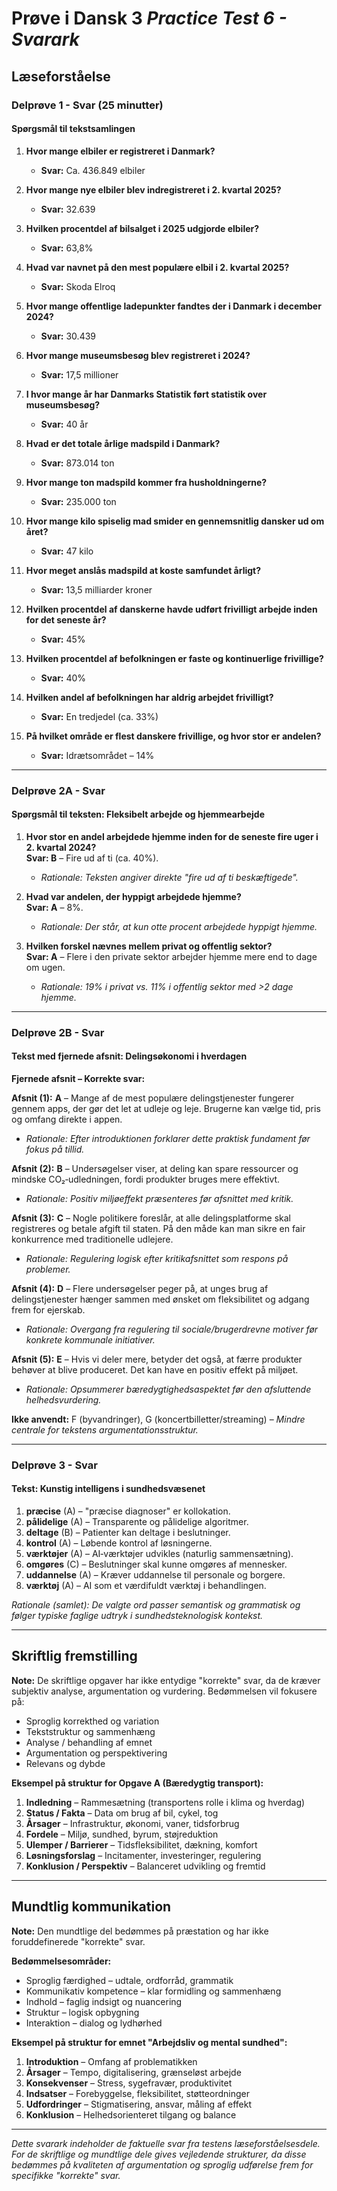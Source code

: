 # Prøve i Dansk 3 _Practice Test 6 - Svarark_

## Læseforståelse

### Delprøve 1 - Svar (25 minutter)

#### Spørgsmål til tekstsamlingen

1. **Hvor mange elbiler er registreret i Danmark?**
   - **Svar:** Ca. 436.849 elbiler

2. **Hvor mange nye elbiler blev indregistreret i 2. kvartal 2025?**
   - **Svar:** 32.639

3. **Hvilken procentdel af bilsalget i 2025 udgjorde elbiler?**
   - **Svar:** 63,8%

4. **Hvad var navnet på den mest populære elbil i 2. kvartal 2025?**
   - **Svar:** Skoda Elroq

5. **Hvor mange offentlige ladepunkter fandtes der i Danmark i december 2024?**
   - **Svar:** 30.439

6. **Hvor mange museumsbesøg blev registreret i 2024?**
   - **Svar:** 17,5 millioner

7. **I hvor mange år har Danmarks Statistik ført statistik over museumsbesøg?**
   - **Svar:** 40 år

8. **Hvad er det totale årlige madspild i Danmark?**
   - **Svar:** 873.014 ton

9. **Hvor mange ton madspild kommer fra husholdningerne?**
   - **Svar:** 235.000 ton

10. **Hvor mange kilo spiselig mad smider en gennemsnitlig dansker ud om året?**
    - **Svar:** 47 kilo

11. **Hvor meget anslås madspild at koste samfundet årligt?**
    - **Svar:** 13,5 milliarder kroner

12. **Hvilken procentdel af danskerne havde udført frivilligt arbejde inden for det seneste år?**
    - **Svar:** 45%

13. **Hvilken procentdel af befolkningen er faste og kontinuerlige frivillige?**
    - **Svar:** 40%

14. **Hvilken andel af befolkningen har aldrig arbejdet frivilligt?**
    - **Svar:** En tredjedel (ca. 33%)

15. **På hvilket område er flest danskere frivillige, og hvor stor er andelen?**
    - **Svar:** Idrætsområdet – 14%

---

### Delprøve 2A - Svar

#### Spørgsmål til teksten: Fleksibelt arbejde og hjemmearbejde

1. **Hvor stor en andel arbejdede hjemme inden for de seneste fire uger i 2. kvartal 2024?**  
   **Svar: B** – Fire ud af ti (ca. 40%).  
   - *Rationale: Teksten angiver direkte "fire ud af ti beskæftigede".*

2. **Hvad var andelen, der hyppigt arbejdede hjemme?**  
   **Svar: A** – 8%.  
   - *Rationale: Der står, at kun otte procent arbejdede hyppigt hjemme.*

3. **Hvilken forskel nævnes mellem privat og offentlig sektor?**  
   **Svar: A** – Flere i den private sektor arbejder hjemme mere end to dage om ugen.  
   - *Rationale: 19% i privat vs. 11% i offentlig sektor med >2 dage hjemme.*

---

### Delprøve 2B - Svar

#### Tekst med fjernede afsnit: Delingsøkonomi i hverdagen

**Fjernede afsnit – Korrekte svar:**

**Afsnit (1):** **A** – Mange af de mest populære delingstjenester fungerer gennem apps, der gør det let at udleje og leje. Brugerne kan vælge tid, pris og omfang direkte i appen.  
- *Rationale: Efter introduktionen forklarer dette praktisk fundament før fokus på tillid.*

**Afsnit (2):** **B** – Undersøgelser viser, at deling kan spare ressourcer og mindske CO₂‑udledningen, fordi produkter bruges mere effektivt.  
- *Rationale: Positiv miljøeffekt præsenteres før afsnittet med kritik.*

**Afsnit (3):** **C** – Nogle politikere foreslår, at alle delingsplatforme skal registreres og betale afgift til staten. På den måde kan man sikre en fair konkurrence med traditionelle udlejere.  
- *Rationale: Regulering logisk efter kritikafsnittet som respons på problemer.*

**Afsnit (4):** **D** – Flere undersøgelser peger på, at unges brug af delingstjenester hænger sammen med ønsket om fleksibilitet og adgang frem for ejerskab.  
- *Rationale: Overgang fra regulering til sociale/brugerdrevne motiver før konkrete kommunale initiativer.*

**Afsnit (5):** **E** – Hvis vi deler mere, betyder det også, at færre produkter behøver at blive produceret. Det kan have en positiv effekt på miljøet.  
- *Rationale: Opsummerer bæredygtighedsaspektet før den afsluttende helhedsvurdering.*

**Ikke anvendt:** F (byvandringer), G (koncertbilletter/streaming) – *Mindre centrale for tekstens argumentationsstruktur.*

---

### Delprøve 3 - Svar

#### Tekst: Kunstig intelligens i sundhedsvæsenet

1. **præcise** (A) – "præcise diagnoser" er kollokation.  
2. **pålidelige** (A) – Transparente og pålidelige algoritmer.  
3. **deltage** (B) – Patienter kan deltage i beslutninger.  
4. **kontrol** (A) – Løbende kontrol af løsningerne.  
5. **værktøjer** (A) – AI‑værktøjer udvikles (naturlig sammensætning).  
6. **omgøres** (C) – Beslutninger skal kunne omgøres af mennesker.  
7. **uddannelse** (A) – Kræver uddannelse til personale og borgere.  
8. **værktøj** (A) – AI som et værdifuldt værktøj i behandlingen.

*Rationale (samlet): De valgte ord passer semantisk og grammatisk og følger typiske faglige udtryk i sundhedsteknologisk kontekst.*

---

## Skriftlig fremstilling

**Note:** De skriftlige opgaver har ikke entydige "korrekte" svar, da de kræver subjektiv analyse, argumentation og vurdering. Bedømmelsen vil fokusere på:

- Sproglig korrekthed og variation
- Tekststruktur og sammenhæng
- Analyse / behandling af emnet
- Argumentation og perspektivering
- Relevans og dybde

**Eksempel på struktur for Opgave A (Bæredygtig transport):**
1. **Indledning** – Rammesætning (transportens rolle i klima og hverdag)
2. **Status / Fakta** – Data om brug af bil, cykel, tog
3. **Årsager** – Infrastruktur, økonomi, vaner, tidsforbrug
4. **Fordele** – Miljø, sundhed, byrum, støjreduktion
5. **Ulemper / Barrierer** – Tidsfleksibilitet, dækning, komfort
6. **Løsningsforslag** – Incitamenter, investeringer, regulering
7. **Konklusion / Perspektiv** – Balanceret udvikling og fremtid

---

## Mundtlig kommunikation

**Note:** Den mundtlige del bedømmes på præstation og har ikke foruddefinerede "korrekte" svar.

**Bedømmelsesområder:**
- Sproglig færdighed – udtale, ordforråd, grammatik
- Kommunikativ kompetence – klar formidling og sammenhæng
- Indhold – faglig indsigt og nuancering
- Struktur – logisk opbygning
- Interaktion – dialog og lydhørhed

**Eksempel på struktur for emnet "Arbejdsliv og mental sundhed":**
1. **Introduktion** – Omfang af problematikken
2. **Årsager** – Tempo, digitalisering, grænseløst arbejde
3. **Konsekvenser** – Stress, sygefravær, produktivitet
4. **Indsatser** – Forebyggelse, fleksibilitet, støtteordninger
5. **Udfordringer** – Stigmatisering, ansvar, måling af effekt
6. **Konklusion** – Helhedsorienteret tilgang og balance

---

*Dette svarark indeholder de faktuelle svar fra testens læseforståelsesdele. For de skriftlige og mundtlige dele gives vejledende strukturer, da disse bedømmes på kvaliteten af argumentation og sproglig udførelse frem for specifikke "korrekte" svar.*
